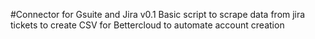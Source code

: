 #Connector for Gsuite and Jira
v0.1
Basic script to scrape data from jira tickets to create CSV for Bettercloud to automate account creation
